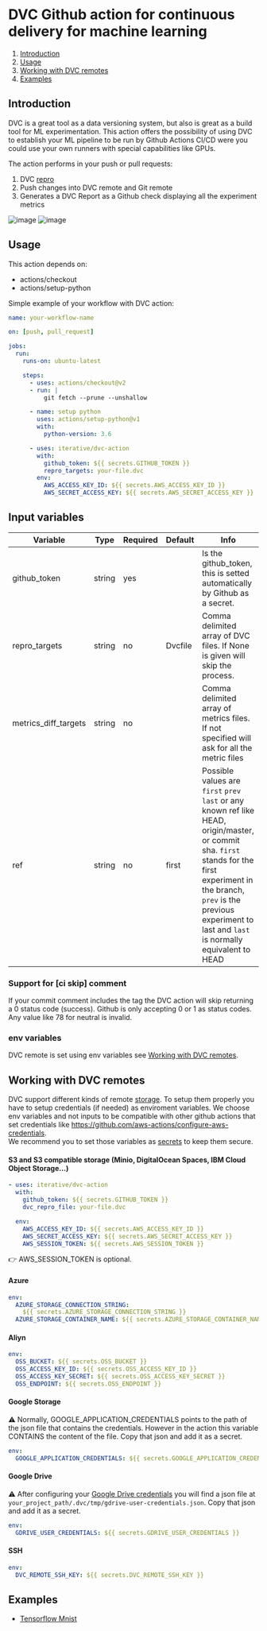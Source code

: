 # DVC Github action for continuous delivery for machine learning

1. [Introduction](#introduction)
2. [Usage](#usage)
3. [Working with DVC remotes](#working-with-dvc-remotes)
4. [Examples](#examples)

## Introduction

DVC is a great tool as a data versioning system, but also is great as a build
tool for ML experimentation. This action offers the possibility of using DVC to
establish your ML pipeline to be run by Github Actions CI/CD were you could use
your own runners with special capabilities like GPUs.

The action performs in your push or pull requests:

1.  DVC [repro](https://dvc.org/doc/command-reference/repro)
2.  Push changes into DVC remote and Git remote
3.  Generates a DVC Report as a Github check displaying all the experiment
    metrics

![image](https://user-images.githubusercontent.com/414967/75673142-854ad800-5c82-11ea-97f4-256beca83754.png)
![image](https://user-images.githubusercontent.com/414967/75673087-677d7300-5c82-11ea-8ccb-be6a4f81eb5d.png)

## Usage

This action depends on:

- actions/checkout
- actions/setup-python

Simple example of your workflow with DVC action:

```yaml
name: your-workflow-name

on: [push, pull_request]

jobs:
  run:
    runs-on: ubuntu-latest

    steps:
      - uses: actions/checkout@v2
      - run: |
          git fetch --prune --unshallow

      - name: setup python
        uses: actions/setup-python@v1
        with:
          python-version: 3.6

      - uses: iterative/dvc-action
        with:
          github_token: ${{ secrets.GITHUB_TOKEN }}
          repro_targets: your-file.dvc
        env:
          AWS_ACCESS_KEY_ID: ${{ secrets.AWS_ACCESS_KEY_ID }}
          AWS_SECRET_ACCESS_KEY: ${{ secrets.AWS_SECRET_ACCESS_KEY }}
```

## Input variables

| Variable             | Type   | Required | Default | Info                                                                                                                                                                                                                                           |
| -------------------- | ------ | -------- | ------- | ---------------------------------------------------------------------------------------------------------------------------------------------------------------------------------------------------------------------------------------------- |
| github_token         | string | yes      |         | Is the github_token, this is setted automatically by Github as a secret.                                                                                                                                                                       |
| repro_targets        | string | no       | Dvcfile | Comma delimited array of DVC files. If None is given will skip the process.                                                                                                                                                                    |
| metrics_diff_targets | string | no       |         | Comma delimited array of metrics files. If not specified will ask for all the metric files                                                                                                                                                     |
| ref                  | string | no       | first   | Possible values are `first` `prev` `last` or any known ref like HEAD, origin/master, or commit sha. `first` stands for the first experiment in the branch, `prev` is the previous experiment to last and `last` is normally equivalent to HEAD |

### Support for [ci skip] comment

If your commit comment includes the tag the DVC action will skip returning a 0
status code (success). Github is only accepting 0 or 1 as status codes. Any
value like 78 for neutral is invalid.

### env variables

DVC remote is set using env variables see
[Working with DVC remotes](#working-with-dvc-remotes).

## Working with DVC remotes

DVC support different kinds of remote
[storage](https://dvc.org/doc/command-reference/remote/add). To setup them
properly you have to setup credentials (if needed) as enviroment variables. We
choose env variables and not inputs to be compatible with other github actions
that set credentials like
https://github.com/aws-actions/configure-aws-credentials.  
We recommend you to set those variables as
[secrets](https://help.github.com/es/actions/automating-your-workflow-with-github-actions/creating-and-using-encrypted-secrets)
to keep them secure.

#### S3 and S3 compatible storage (Minio, DigitalOcean Spaces, IBM Cloud Object Storage...)

```yaml
- uses: iterative/dvc-action
  with:
    github_token: ${{ secrets.GITHUB_TOKEN }}
    dvc_repro_file: your-file.dvc

  env:
    AWS_ACCESS_KEY_ID: ${{ secrets.AWS_ACCESS_KEY_ID }}
    AWS_SECRET_ACCESS_KEY: ${{ secrets.AWS_SECRET_ACCESS_KEY }}
    AWS_SESSION_TOKEN: ${{ secrets.AWS_SESSION_TOKEN }}
```

:point_right: AWS_SESSION_TOKEN is optional.

#### Azure

```yaml
env:
  AZURE_STORAGE_CONNECTION_STRING:
    ${{ secrets.AZURE_STORAGE_CONNECTION_STRING }}
  AZURE_STORAGE_CONTAINER_NAME: ${{ secrets.AZURE_STORAGE_CONTAINER_NAME }}
```

#### Aliyn

```yaml
env:
  OSS_BUCKET: ${{ secrets.OSS_BUCKET }}
  OSS_ACCESS_KEY_ID: ${{ secrets.OSS_ACCESS_KEY_ID }}
  OSS_ACCESS_KEY_SECRET: ${{ secrets.OSS_ACCESS_KEY_SECRET }}
  OSS_ENDPOINT: ${{ secrets.OSS_ENDPOINT }}
```

#### Google Storage

:warning: Normally, GOOGLE_APPLICATION_CREDENTIALS points to the path of the
json file that contains the credentials. However in the action this variable
CONTAINS the content of the file. Copy that json and add it as a secret.

```yaml
env:
  GOOGLE_APPLICATION_CREDENTIALS: ${{ secrets.GOOGLE_APPLICATION_CREDENTIALS }}
```

#### Google Drive

:warning: After configuring your
[Google Drive credentials](https://dvc.org/doc/command-reference/remote/add) you
will find a json file at
`your_project_path/.dvc/tmp/gdrive-user-credentials.json`. Copy that json and
add it as a secret.

```yaml
env:
  GDRIVE_USER_CREDENTIALS: ${{ secrets.GDRIVE_USER_CREDENTIALS }}
```

#### SSH

```yaml
env:
  DVC_REMOTE_SSH_KEY: ${{ secrets.DVC_REMOTE_SSH_KEY }}
```

## Examples

- [Tensorflow Mnist](https://github.com/DavidGOrtega/dvc-action/wiki/Tensorflow-Mnist)
